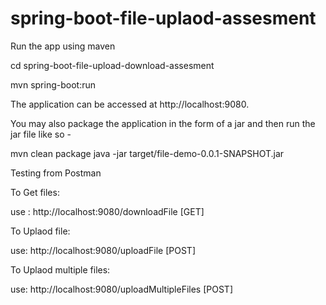 # spring-boot-file-uplaod-assesment

Run the app using maven

cd spring-boot-file-upload-download-assesment

mvn spring-boot:run

The application can be accessed at http://localhost:9080.


You may also package the application in the form of a jar and then run the jar file like so -

mvn clean package
java -jar target/file-demo-0.0.1-SNAPSHOT.jar

Testing from Postman 

To Get files:

use : http://localhost:9080/downloadFile [GET]


To Uplaod file: 

use: http://localhost:9080/uploadFile [POST]

To Uplaod multiple files:

use: http://localhost:9080/uploadMultipleFiles [POST]
